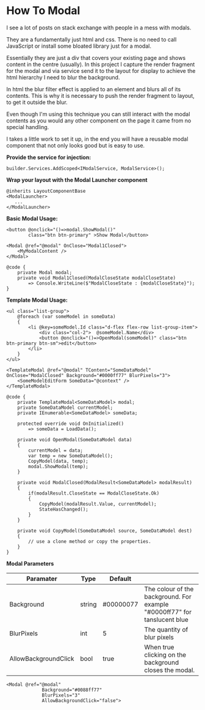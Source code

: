 

# How To Modal



I see a lot of posts on stack exchange with people in a mess with modals.

They are a fundamentally just html and css. There is no need to call JavaScript or install some bloated library just for a modal.

Essentially they are just a div that covers your existing page and shows content in the centre (usually).
In this project I capture the render fragment for the modal and via service send it to the layout for display to achieve the html hierarchy I need to blur the background.

In html the blur filter effect is applied to an element and blurs all of its contents. This is why it is necessary to push the render fragment to layout, to get it outside the blur. 

Even though I'm using this technique you can still interact with the modal contents as you would any other component on the page it came from no special handling.

I takes a little work to set it up, in the end you will have a reusable modal component that not only looks good but is easy to use.

**Provide the service for injection:**
```
builder.Services.AddScoped<IModalService, ModalService>();
```
**Wrap your layout with the Modal Launcher component**
```
@inherits LayoutComponentBase
<ModalLauncher>
   ...
</ModalLauncher>
```

**Basic Modal Usage:**
```
<button @onclick="()=>modal.ShowModal()" 
        class="btn btn-primary" >Show Modal</button>

<Modal @ref="@modal" OnClose="Modal1Closed">
    <MyModalContent />
</Modal>

@code {
    private Modal modal;
    private void Modal1Closed(ModalCloseState modalCloseState) 
        => Console.WriteLine($"ModalCloseState : {modalCloseState}");
}
```

**Template Modal Usage:**
```
<ul class="list-group">
    @foreach (var someModel in someData)
    {
        <li @key=someModel.Id class="d-flex flex-row list-group-item">
            <div class="col-2">  @someModel.Name</div>
            <button @onclick="()=>OpenModal(someModel)" class="btn btn-primary btn-sm">edit</button>
        </li>
    }
</ul>

<TemplateModal @ref="@modal" TContent="SomeDataModel" OnClose="ModalClosed" Background="#0000ff77" BlurPixels="3">
    <SomeModelEditForm SomeData="@context" />
</TemplateModal>

@code {
    private TemplateModal<SomeDataModel> modal;
    private SomeDataModel currentModel;
    private IEnumerable<SomeDataModel> someData;

    protected override void OnInitialized() 
        => someData = LoadData();  

    private void OpenModal(SomeDataModel data)
    {
        currentModel = data;
        var temp = new SomeDataModel();
        CopyModel(data, temp);
        modal.ShowModal(temp);
    }
    
    private void ModalClosed(ModalResult<SomeDataModel> modalResult)
    {
        if(modalResult.CloseState == ModalCloseState.Ok)
        {
            CopyModel(modalResult.Value, currentModel);
            StateHasChanged();
        }            
    }

    private void CopyModel(SomeDataModel source, SomeDataModel dest)
    {
        // use a clone method or copy the properties.
    }
}
```

**Modal Parameters**

| Paramater  | Type  | Default  |  |
|--|--|--|--|
| Background | string | #00000077 | The colour of the background. For example "#0000ff77" for tanslucent blue|
| BlurPixels | int | 5 | The quantity of blur pixels
| AllowBackgroundClick | bool | true | When true clicking on the background closes the modal.
```
<Modal @ref="@modal" 
             Background="#0088ff77" 
             BlurPixels="3" 
             AllowBackgroundClick="false">
 ```